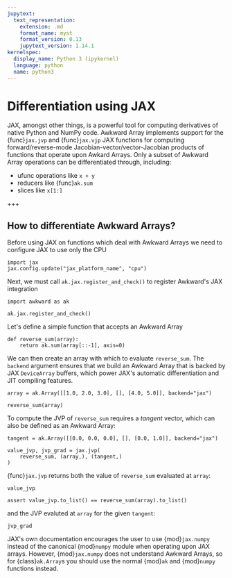 ```yaml
---
jupytext:
  text_representation:
    extension: .md
    format_name: myst
    format_version: 0.13
    jupytext_version: 1.14.1
kernelspec:
  display_name: Python 3 (ipykernel)
  language: python
  name: python3
---
```


Differentiation using JAX
=========================

JAX, amongst other things, is a powerful tool for computing derivatives of native Python and NumPy code. Awkward Array implements support for the {func}`jax.jvp` and {func}`jax.vjp` JAX functions for computing forward/reverse-mode Jacobian-vector/vector-Jacobian products of functions that operate upon Awkard Arrays. Only a subset of Awkward Array operations can be differentiated through, including:
- ufunc operations like `x + y`
- reducers like {func}`ak.sum`
- slices like `x[1:]`

+++

How to differentiate Awkward Arrays?
------------------------------------

Before using JAX on functions which deal with Awkward Arrays we need to configure JAX to use only the CPU

```{code-cell} ipython3
import jax
jax.config.update("jax_platform_name", "cpu")
```

Next, we must call `ak.jax.register_and_check()` to register Awkward's JAX integration

```{code-cell} ipython3
import awkward as ak

ak.jax.register_and_check()
```

Let's define a simple function that accepts an Awkward Array

```{code-cell} ipython3
def reverse_sum(array):
    return ak.sum(array[::-1], axis=0)
```

We can then create an array with which to evaluate `reverse_sum`. The `backend` argument ensures that we build an Awkward Array that is backed by JAX `DeviceArray` buffers, which power JAX's automatic differentiation and JIT compiling features.

```{code-cell} ipython3
array = ak.Array([[1.0, 2.0, 3.0], [], [4.0, 5.0]], backend="jax")
```

```{code-cell} ipython3
reverse_sum(array)
```

To compute the JVP of `reverse_sum` requires a _tangent_ vector, which can also be defined as an Awkward Array:

```{code-cell} ipython3
tangent = ak.Array([[0.0, 0.0, 0.0], [], [0.0, 1.0]], backend="jax")
```

```{code-cell} ipython3
value_jvp, jvp_grad = jax.jvp(
    reverse_sum, (array,), (tangent,)
)
```

{func}`jax.jvp` returns both the value of `reverse_sum` evaluated at `array`:

```{code-cell} ipython3
value_jvp
```

```{code-cell} ipython3
assert value_jvp.to_list() == reverse_sum(array).to_list()
```

and the JVP evaluted at `array` for the given `tangent`:

```{code-cell} ipython3
jvp_grad
```

JAX's own documentation encourages the user to use {mod}`jax.numpy` instead of the canonical {mod}`numpy` module when operating upon JAX arrays. However, {mod}`jax.numpy` does not understand Awkward Arrays, so for {class}`ak.Array`s you should use the normal {mod}`ak` and {mod}`numpy` functions instead.
